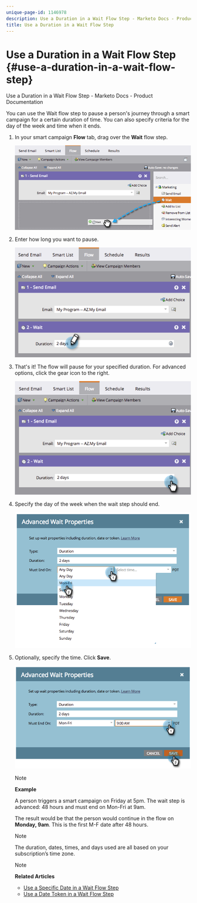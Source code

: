 ```yaml
---
unique-page-id: 1146978
description: Use a Duration in a Wait Flow Step - Marketo Docs - Product Documentation
title: Use a Duration in a Wait Flow Step
---
```


# Use a Duration in a Wait Flow Step {#use-a-duration-in-a-wait-flow-step}

Use a Duration in a Wait Flow Step - Marketo Docs - Product Documentation

You can use the Wait flow step to pause a person's journey through a smart campaign for a certain duration of time. You can also specify criteria for the day of the week and time when it ends.

1. In your smart campaign **Flow** tab, drag over the **Wait** flow step. 

   ![](assets/image2014-9-22-11-3a53-3a57.png)

1. Enter how long you want to pause.

   ![](assets/image2014-9-22-11-3a54-3a0.png)

1. That's it! The flow will pause for your specified duration. For advanced options, click the gear icon to the right.

   ![](assets/image2014-9-22-11-3a54-3a7.png)

1. Specify the day of the week when the wait step should end.

   ![](assets/image2014-9-22-11-3a54-3a10.png)

1. Optionally, specify the time. Click&nbsp;**Save**.

   ![](assets/image2014-9-22-11-3a54-3a35.png)

   >[!NOTE]
   >
   >**Example**
   >
   >
   >A person triggers a smart campaign on Friday at 5pm. The wait step is advanced: 48 hours and must end on Mon-Fri at 9am.
   >
   >
   >The result would be that the person would continue in the flow on **Monday, 9am**. This is the first M-F date after 48 hours.

   >[!NOTE]
   >
   >The duration, dates, times, and days used are all based on your subscription’s time&nbsp;zone.&nbsp;

   >[!NOTE]
   >
   >**Related Articles**
   >
   >    
   >    
   >    * [Use a Specific Date in a Wait Flow Step](use-a-specific-date-in-a-wait-flow-step.md)
   >    * [Use a Date Token in a Wait Flow Step](use-a-date-token-in-a-wait-flow-step.md)
   >    
   >

